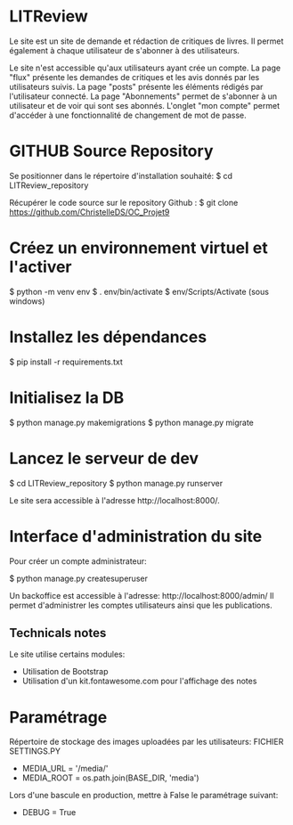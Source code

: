 # LITReview

Le site est un site de demande et rédaction de critiques de livres.
Il permet également à chaque utilisateur de s'abonner à des utilisateurs.

Le site n'est accessible qu'aux utilisateurs ayant crée un compte.
La page "flux" présente les demandes de critiques et les avis donnés par les utilisateurs suivis.
La page "posts" présente les éléments rédigés par l'utilisateur connecté.
La page "Abonnements" permet de s'abonner à un utilisateur et de voir qui sont ses abonnés.
L'onglet "mon compte" permet d'accéder à une fonctionnalité de changement de mot de passe.


# GITHUB Source Repository

Se positionner dans le répertoire d'installation souhaité:
$ cd LITReview_repository

Récupérer le code source sur le repository Github :
$  git clone https://github.com/ChristelleDS/OC_Projet9
 

# Créez un environnement virtuel et l'activer

$ python -m venv env
$ . env/bin/activate
$ env/Scripts/Activate (sous windows)

# Installez les dépendances

$ pip install -r requirements.txt


# Initialisez la DB

$ python manage.py makemigrations
$ python manage.py migrate

# Lancez le serveur de dev

$ cd LITReview_repository
$ python manage.py runserver

Le site sera accessible à l'adresse http://localhost:8000/.


# Interface d'administration du site

Pour créer un compte administrateur:

$ python manage.py createsuperuser

Un backoffice est accessible  à l'adresse: http://localhost:8000/admin/
Il permet d'administrer les comptes utilisateurs ainsi que les publications.
 
 
 ## Technicals notes
 
 Le site utilise certains modules:

* Utilisation de Bootstrap
* Utilisation d'un kit.fontawesome.com pour l'affichage des notes 

# Paramétrage

Répertoire de stockage des images uploadées par les utilisateurs:
FICHIER SETTINGS.PY
* MEDIA_URL = '/media/'
* MEDIA_ROOT = os.path.join(BASE_DIR, 'media')

Lors d'une bascule en production, mettre à False le paramétrage suivant:
* DEBUG = True

